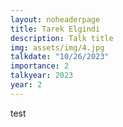 ```yaml
---
layout: noheaderpage
title: Tarek Elgindi
description: Talk title
img: assets/img/4.jpg
talkdate: "10/26/2023"
importance: 2
talkyear: 2023
year: 2
---
```


test

